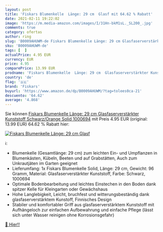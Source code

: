 ```yaml
---
layout: post
title: 'Fiskars Blumenkelle  Länge: 29 cm  Glasf mit 64.62 % Rabatt'
date: 2021-02-11 19:22:02
image: 'https://m.media-amazon.com/images/I/31Hn-bkM1sL._SL200_.jpg'
comments: true
category: ofertas
author: ring
slug: 'B0009AHUWM-de Fiskars Blumenkelle Länge: 29 cm Glasfaserverstärkter...'
sku: 'B0009AHUWM-de'
tags: [  ]
actualPrice: 4.95 EUR
currency: EUR
price: 4.95
comparePrice: 13.99 EUR
prodname: 'Fiskars Blumenkelle  Länge: 29 cm  Glasfaserverstärkter Kunststoff  Schwarz/Orange  Solid  1000694'
country: 'de'
flag: '🇩🇪'
brand: 'Fiskars'
buyurl: 'https://www.amazon.de/dp/B0009AHUWM/?tag=tolees0ca-21'
descuento: '64.62'
average: '4.868'
---
```


Sie können [Fiskars Blumenkelle  Länge: 29 cm  Glasfaserverstärkter Kunststoff  Schwarz/Orange  Solid  1000694](https://www.amazon.de/dp/B0009AHUWM/?tag=tolees0ca-21) mit Preis 4.95 EUR (original: 13.99 EUR) 64.62 % Rabatt hier:

[![Fiskars Blumenkelle  Länge: 29 cm  Glasf](https://m.media-amazon.com/images/I/31Hn-bkM1sL._SL200_.jpg)](https://www.amazon.de/dp/B0009AHUWM/?tag=tolees0ca-21)

ℹ️:

- Blumenkelle (Gesamtlänge: 29 cm) zum leichten Ein- und Umpflanzen in Blumenkästen, Kübeln, Beeten und auf Grabstätten, Auch zum Unkrautjäten im Garten geeignet
- Lieferumfang: 1x Fiskars Blumenkelle Solid, Länge: 29 cm, Gewicht: 96 Gramm, Material: Glasfaserverstärkter Kunststoff, Farbe: Schwarz, 1000694
- Optimale Bodenbearbeitung und leichtes Einstechen in den Boden dank spitzer Kelle für Kleingarten oder Gewächshaus
- Hohe Langlebigkeit, Leicht, bruchfest und witterungsbeständig dank glasfaserverstärktem Kunstoff, Finnisches Design
- Stabiler und komfortabler Griff aus glasfaserverstärktem Kunststoff mit Aufhängeloch zur einfachen Aufbewahrung und einfache Pflege (lässt sich unter Wasser reinigen ohne Korrosionsgefahr)

[🛒 Hier!!](https://www.amazon.de/dp/B0009AHUWM/?tag=tolees0ca-21)
